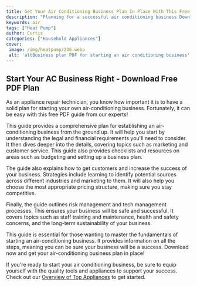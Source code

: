 ```yaml
---
title: Get Your Air Conditioning Business Plan In Place With This Free PDF Download
description: "Planning for a successful air conditioning business Download this free PDF to get your business plan ready for success Get step-by-step guidance on key factors such as budget resources potential risks and more"
keywords: air
tags: ["Heat Pump"]
author: Curtis
categories: ["Household Appliances"]
cover: 
 image: /img/heatpump/236.webp
 alt: 'altBusiness plan PDF for starting an air conditioning business'
---
```

## Start Your AC Business Right - Download Free PDF Plan

As an appliance repair technician, you know how important it is to have a solid plan for starting your own air-conditioning business. Fortunately, it can be easy with this free PDF guide from our experts! 

This guide provides a comprehensive plan for establishing an air-conditioning business from the ground up. It will help you start by understanding the legal and financial requirements you'll need to consider. It then dives deeper into the details, covering topics such as marketing and customer service. This guide also provides checklists and resources on areas such as budgeting and setting up a business plan.

The guide also explains how to get customers and increase the success of your business. Strategies include learning to identify potential sources across different industries and marketing to them. It will also help you choose the most appropriate pricing structure, making sure you stay competitive.

Finally, the guide outlines risk management and tech management processes. This ensures your business will be safe and successful. It covers topics such as staff training and maintenance, health and safety concerns, and the long-term sustainability of your business. 

This guide is essential for those wanting to master the fundamentals of starting an air-conditioning business. It provides information on all the steps, meaning you can be sure your business will be a success. Download now and get your air-conditioning business plan in place!

If you're ready to start your air conditioning business, be sure to equip yourself with the quality tools and appliances to support your success. Check out our [Overview of Top Appliances](./pages/appliance-overview) to get started.
